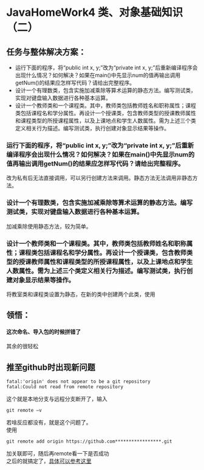 ﻿ JavaHomeWork4
类、对象基础知识（二）
===============
任务与整体解决方案：
------
* 运行下面的程序，将“public int x, y;”改为“private int x, y;”后重新编译程序会出现什么情况？如何解决？如果在main()中先显示num的值再输出调用getNum()的结果应怎样写代码？请给出完整程序。
* 设计一个有理数类，包含实施加减乘除等算术运算的静态方法。编写测试类，实现对键盘输入数据进行各种基本运算。
* 设计一个教师类和一个课程类。其中，教师类包括教师姓名和职称属性；课程类包括课程名和学分属性。再设计一个授课类，包含教师类型的授课教师属性和课程类型的所授课程属性，以及上课地点和学生人数属性。需为上述三个类定义相关行为描述。编写测试类，执行创建对象显示结果等操作。
### 运行下面的程序，将“public int x, y;”改为“private int x, y;”后重新编译程序会出现什么情况？如何解决？如果在main()中先显示num的值再输出调用getNum()的结果应怎样写代码？请给出完整程序。

改为私有后无法直接调用，可以另行创建方法来调用。静态方法无法调用非静态方法。

### 设计一个有理数类，包含实施加减乘除等算术运算的静态方法。编写测试类，实现对键盘输入数据进行各种基本运算。

加减乘除使用静态方法，较为简单。

### 设计一个教师类和一个课程类。其中，教师类包括教师姓名和职称属性；课程类包括课程名和学分属性。再设计一个授课类，包含教师类型的授课教师属性和课程类型的所授课程属性，以及上课地点和学生人数属性。需为上述三个类定义相关行为描述。编写测试类，执行创建对象显示结果等操作。

将教室类和课程类设置为静态，在新的类中创建两个此类，使用

领悟：
------
#### 这次命名、导入包的时候拼错了
其余的很轻松<br>
## 推至github时出现新问题
```
fatal:'origin' does not appear to be a git repository 
fatal:Could not read from remote repository
```
这个就是本地分支与远程分支断开了，输入
```
git remote –v
```
若啥反应都没有，就是这个问题了。<br>
使用
```
git remote add origin https://github.com*****************.git
```
加关联即可，随后再remote看一下是否成功<br>
之后的就搞定了，[具体可以参考这里](https://blog.csdn.net/huanhuaqian/article/details/81986064)
